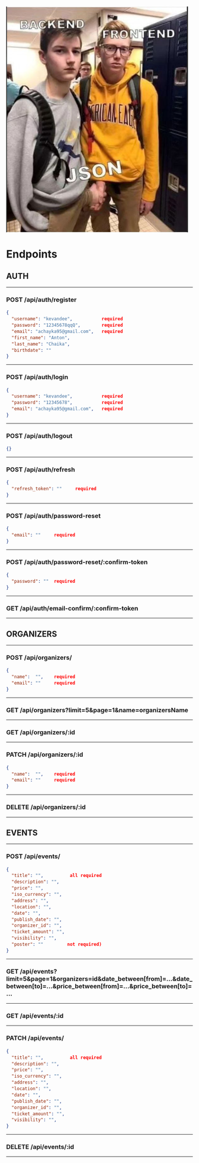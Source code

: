 ![image.png](image.png)

# Endpoints

## AUTH
___
### POST /api/auth/register

```json
{
  "username": "kevandee",           required
  "password": "12345678qqQ",        required
  "email": "achayka95@gmail.com",   required
  "first_name": "Anton",
  "last_name": "Chaika",
  "birthdate": ""
}
```
___
### POST /api/auth/login

```json
{
  "username": "kevandee",           required
  "password": "12345678",           required
  "email": "achayka95@gmail.com",   required
}
```
___
### POST /api/auth/logout

```json
{}
```
___
### POST /api/auth/refresh

```json
{
  "refresh_token": ""     required
}
```
___
### POST /api/auth/password-reset

```json
{
  "email": ""     required
}
```
___
### POST /api/auth/password-reset/:confirm-token

```json
{
  "password": ""  required
}
```
___
### GET /api/auth/email-confirm/:confirm-token
___


## ORGANIZERS
___
### POST /api/organizers/
```json
{
  "name":  "",    required
  "email": ""     required
}
```
___
### GET /api/organizers?limit=5&page=1&name=organizersName
___
### GET /api/organizers/:id
___
### PATCH /api/organizers/:id
```json
{
  "name":  "",    required
  "email": ""     required
}
```
___
### DELETE /api/organizers/:id
___


## EVENTS
___
### POST /api/events/
```json
{
  "title": "",          all required
  "description": "",
  "price": "",
  "iso_currency": "",
  "address": "",
  "location": "",
  "date": "",
  "publish_date": "",
  "organizer_id": "",
  "ticket_amount": "",
  "visibility": "",
  "poster": ""         not required)
}
```
___
### GET /api/events?limit=5&page=1&organizers=id&date_between[from]=...&date_between[to]=...&price_between[from]=...&price_between[to]=...
___
### GET /api/events/:id
___
### PATCH /api/events/
```json
{
  "title": "",          all required
  "description": "",
  "price": "",
  "iso_currency": "",
  "address": "",
  "location": "",
  "date": "",
  "publish_date": "",
  "organizer_id": "",
  "ticket_amount": "",
  "visibility": "",
}
```
___
### DELETE /api/events/:id
___